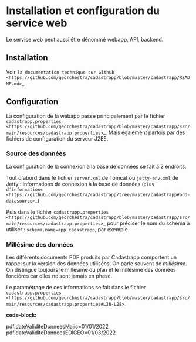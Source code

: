 
# Installation et configuration du service web


Le service web peut aussi être dénommé webapp, API, backend.


## Installation


Voir `la documentation technique sur GithUb <https://github.com/georchestra/cadastrapp/blob/master/cadastrapp/README.md>`_.



## Configuration


La configuration de la webapp passe principalement par le fichier `cadastrapp.properties <https://github.com/georchestra/cadastrapp/blob/master/cadastrapp/src/main/resources/cadastrapp.properties>`_. Mais également parfois par des fichiers de configuration du serveur J2EE.


### Source des données


La configuration de la connexion à la base de données se fait à 2 endroits.

Tout d'abord dans le fichier `server.xml` de Tomcat ou `jetty-env.xml` de Jetty : informations de connexion à la base de données (`plus d'informations <https://github.com/georchestra/cadastrapp/tree/master/cadastrapp#add-datasource>`_)

Puis dans le fichier `cadastrapp.properties <https://github.com/georchestra/cadastrapp/blob/master/cadastrapp/src/main/resources/cadastrapp.properties>`_ pour préciser le nom du schéma à utiliser : ``schema.name=app_cadastrapp``, par exemple.


### Millésime des données


Les différents documents PDF produits par Cadastrapp comportent un rappel sur la version des données utilisées. On parle souvent de *millésime*. On distingue toujours le millésime du plan et le millésime des données foncières car elles ne sont jamais en phase.

Le paramétrage de ces informations se fait dans le fichier `cadastrapp.properties <https://github.com/georchestra/cadastrapp/blob/master/cadastrapp/src/main/resources/cadastrapp.properties#L26-L28>`_

**code-block:**

  pdf.dateValiditeDonneesMajic=01/01/2022</br>
  pdf.dateValiditeDonneesEDIGEO=01/03/2022





